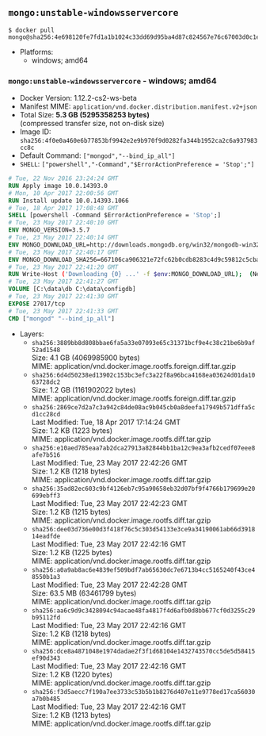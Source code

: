 ## `mongo:unstable-windowsservercore`

```console
$ docker pull mongo@sha256:4e698120fe7fd1a1b1024c33dd69d95ba4d87c824567e76c67003d0c1e933dee
```

-	Platforms:
	-	windows; amd64

### `mongo:unstable-windowsservercore` - windows; amd64

-	Docker Version: 1.12.2-cs2-ws-beta
-	Manifest MIME: `application/vnd.docker.distribution.manifest.v2+json`
-	Total Size: **5.3 GB (5295358253 bytes)**  
	(compressed transfer size, not on-disk size)
-	Image ID: `sha256:4f0e0a460e6b77853bf9942e2e9b970f9d0282fa344b1952ca2c6a937983cc8c`
-	Default Command: `["mongod","--bind_ip_all"]`
-	`SHELL`: `["powershell","-Command","$ErrorActionPreference = 'Stop';"]`

```dockerfile
# Tue, 22 Nov 2016 23:24:24 GMT
RUN Apply image 10.0.14393.0
# Mon, 10 Apr 2017 22:00:56 GMT
RUN Install update 10.0.14393.1066
# Tue, 18 Apr 2017 17:08:48 GMT
SHELL [powershell -Command $ErrorActionPreference = 'Stop';]
# Tue, 23 May 2017 22:40:10 GMT
ENV MONGO_VERSION=3.5.7
# Tue, 23 May 2017 22:40:14 GMT
ENV MONGO_DOWNLOAD_URL=http://downloads.mongodb.org/win32/mongodb-win32-x86_64-2008plus-ssl-3.5.7-signed.msi
# Tue, 23 May 2017 22:40:17 GMT
ENV MONGO_DOWNLOAD_SHA256=667106ca906321e72fc62b0cdb8283c4d9c59812c5cba1e990b21803e63f13ac
# Tue, 23 May 2017 22:41:20 GMT
RUN Write-Host ('Downloading {0} ...' -f $env:MONGO_DOWNLOAD_URL); 	(New-Object System.Net.WebClient).DownloadFile($env:MONGO_DOWNLOAD_URL, 'mongo.msi'); 		Write-Host ('Verifying sha256 ({0}) ...' -f $env:MONGO_DOWNLOAD_SHA256); 	if ((Get-FileHash mongo.msi -Algorithm sha256).Hash -ne $env:MONGO_DOWNLOAD_SHA256) { 		Write-Host 'FAILED!'; 		exit 1; 	}; 		Write-Host 'Installing ...'; 	Start-Process msiexec -Wait 		-ArgumentList @( 			'/i', 			'mongo.msi', 			'/quiet', 			'/qn', 			'INSTALLLOCATION=C:\mongodb', 			'ADDLOCAL=all' 		); 	$env:PATH = 'C:\mongodb\bin;' + $env:PATH; 	[Environment]::SetEnvironmentVariable('PATH', $env:PATH, [EnvironmentVariableTarget]::Machine); 		Write-Host 'Verifying install ...'; 	Write-Host '  mongo --version'; mongo --version; 	Write-Host '  mongod --version'; mongod --version; 		Write-Host 'Removing ...'; 	Remove-Item C:\mongodb\bin\*.pdb -Force; 	Remove-Item C:\windows\installer\*.msi -Force; 	Remove-Item mongo.msi -Force; 		Write-Host 'Complete.';
# Tue, 23 May 2017 22:41:27 GMT
VOLUME [C:\data\db C:\data\configdb]
# Tue, 23 May 2017 22:41:30 GMT
EXPOSE 27017/tcp
# Tue, 23 May 2017 22:41:33 GMT
CMD ["mongod" "--bind_ip_all"]
```

-	Layers:
	-	`sha256:3889bb8d808bbae6fa5a33e07093e65c31371bcf9e4c38c21be6b9af52ad1548`  
		Size: 4.1 GB (4069985900 bytes)  
		MIME: application/vnd.docker.image.rootfs.foreign.diff.tar.gzip
	-	`sha256:6d4d50238ed13902c153bc3efc3a22f8a96bca4168ea03624d01da1063728dc2`  
		Size: 1.2 GB (1161902022 bytes)  
		MIME: application/vnd.docker.image.rootfs.foreign.diff.tar.gzip
	-	`sha256:2869ce7d2a7c3a942c84de08ac9b045cb0a8deefa17949b571dffa5cd1cc28cd`  
		Last Modified: Tue, 18 Apr 2017 17:14:24 GMT  
		Size: 1.2 KB (1223 bytes)  
		MIME: application/vnd.docker.image.rootfs.diff.tar.gzip
	-	`sha256:e10aed785eaa7ab2dca27913a82844bb1ba12c9ea3afb2cedf07eee8afe7b516`  
		Last Modified: Tue, 23 May 2017 22:42:26 GMT  
		Size: 1.2 KB (1218 bytes)  
		MIME: application/vnd.docker.image.rootfs.diff.tar.gzip
	-	`sha256:35ad82ec603c9bf4126eb7c95a90658eb32d07bf9f4766b179699e20699ebff3`  
		Last Modified: Tue, 23 May 2017 22:42:23 GMT  
		Size: 1.2 KB (1215 bytes)  
		MIME: application/vnd.docker.image.rootfs.diff.tar.gzip
	-	`sha256:dee03d736e00d3f418f76c5c303d54133e3ce9a34190061ab66d391814eadfde`  
		Last Modified: Tue, 23 May 2017 22:42:16 GMT  
		Size: 1.2 KB (1225 bytes)  
		MIME: application/vnd.docker.image.rootfs.diff.tar.gzip
	-	`sha256:a0a9ab8ac6e4839ef509bdf7ab65630dc7e6713b4cc5165240f43ce48550b1a3`  
		Last Modified: Tue, 23 May 2017 22:42:28 GMT  
		Size: 63.5 MB (63461799 bytes)  
		MIME: application/vnd.docker.image.rootfs.diff.tar.gzip
	-	`sha256:aa6c9d9c3428094c94acae48fa4817f4d6afb0d8bb677cf0d3255c29b95112fd`  
		Last Modified: Tue, 23 May 2017 22:42:16 GMT  
		Size: 1.2 KB (1218 bytes)  
		MIME: application/vnd.docker.image.rootfs.diff.tar.gzip
	-	`sha256:dce8a4871048e1974dadae2f3f1d68104e1432743570cc5de5d58415ef90d343`  
		Last Modified: Tue, 23 May 2017 22:42:16 GMT  
		Size: 1.2 KB (1220 bytes)  
		MIME: application/vnd.docker.image.rootfs.diff.tar.gzip
	-	`sha256:f3d5aecc7f190a7ee3733c53b5b1b8276d407e11e9778ed17ca56030a7b0b485`  
		Last Modified: Tue, 23 May 2017 22:42:16 GMT  
		Size: 1.2 KB (1213 bytes)  
		MIME: application/vnd.docker.image.rootfs.diff.tar.gzip
